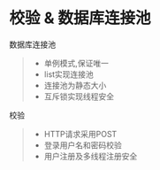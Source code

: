 
校验 & 数据库连接池
=================

数据库连接池
> * 单例模式,保证唯一
> * list实现连接池
> * 连接池为静态大小
> * 互斥锁实现线程安全

校验
> * HTTP请求采用POST
> * 登录用户名和密码校验
> * 用户注册及多线程注册安全
